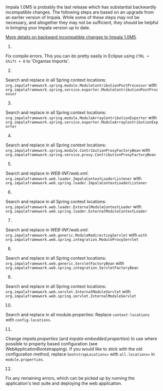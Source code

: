 Impala 1.0M5 is probably the last release which has substantial backwardly incompatible changes. The following steps are based on an upgrade from an earlier version of Impala. While some of these steps may not be necessary, and altogether they may not be sufficient, they should be helpful in bringing your Impala version up to date.

[More details on backward incompatible changes to Impala 1.0M5](Compatibility_1_0M5.md).

1)
Fix compile errors. This you can do pretty easily in Eclipse using `CTRL + Shift + O` to 'Organise Imports'.

2)
Search and replace in all Spring context locations:
`org.impalaframework.spring.module.ModuleContributionPostProcessor`
with
`org.impalaframework.spring.service.exporter.ModuleContributionPostProcessor`

3)
Search and replace in all Spring context locations:
`org.impalaframework.spring.module.ModuleArrayContributionExporter`
with
`org.impalaframework.spring.service.exporter.ModuleArrayContributionExporter`

4)
Search and replace in all Spring context locations:
`org.impalaframework.spring.module.ContributionProxyFactoryBean`
with
`org.impalaframework.spring.service.proxy.ContributionProxyFactoryBean`

5)
Search and replace in _WEB-INF/web.xml_:
`org.impalaframework.web.loader.ImpalaContextLoaderListener`
with
`org.impalaframework.web.spring.loader.ImpalaContextLoaderListener`

6)
Search and replace in all Spring context locations:
`org.impalaframework.web.loader.ExternalModuleContextLoader`
with
`org.impalaframework.web.spring.loader.ExternalModuleContextLoader`

7)
Search and replace in _WEB-INF/web.xml_:
`org.impalaframework.web.generic.ModuleRedirectingServlet`
with
`with org.impalaframework.web.spring.integration.ModuleProxyServlet`

8)
Search and replace in all Spring context locations:
`org.impalaframework.web.generic.ServletFactoryBean`
with
`org.impalaframework.web.spring.integration.ServletFactoryBean`

9)
Search and replace in all Spring context locations:
`org.impalaframework.web.servlet.InternalModuleServlet`
with
`org.impalaframework.web.spring.servlet.InternalModuleServlet`

10)
Search and replace in all module.properties:
Replace `context-locations` with `config-locations`.

11)
Change _impala.properties_ (and _impala-embedded.properties_) to use where possible to property based configuration (see WebApplicationBootstrapping). If you would like to stick with the old configuration method, replace `bootstrapLocations=` with `all.locations=` in `module.properties`.

12)
Fix any remaining errors, which can be picked up by running the application's test suite and deploying the web application.